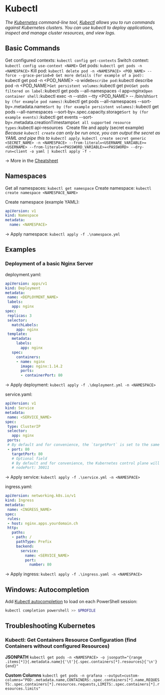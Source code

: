 # Kubectl
_The [Kubernetes](Kubernetes.md) command-line tool, [Kubectl](Kubectl.md) allows you to run commands against Kubernetes clusters. You can use kubectl to deploy applications, inspect and manage cluster resources, and view logs._

## Basic Commands
Get configured contexts: `kubectl config get-contexts`
Switch context: `kubectl config use-context <NAME>`
Get pods: `kubectl get pods -n <NAMESPACE>`
Kill pod: `kubectl delete pod -n <NAMESPACE> <POD_NAME> --force --grace-period=0
Get more details (for example of a pod): `kubectl get pod -n <NAMESPACE> <POD_NAME> -o wide`
Describe pod: `kubectl describe pod -n <NAMESPACE> <POD_NAME>`
Get persistent volumes: `kubectl get pvc`
Get pods filtered on label: `kubectl get pods --all-namespaces  -l app=nginx`
Open container shell: `kubectl exec -n <NAMESPACE> --stdin --tty <POD_NAME> -- /bin/sh`
Sort by (for example pod names): `kubectl get pods --all-namespaces --sort-by=.metadata.name`
Sort by (for example persistent volumes): `kubectl get pods --all-namespaces --sort-by=.spec.capacity.storage`
Sort by (for example events): `kubectl get events --sort-by=.metadata.creationTimestamp`
Get all supported resource types: `kubectl api-resources`
`
Create file and apply (secret example)
_Because `kubectl create` can only be run once, you can output the secret as YAML and pipe this to `kubectl apply`._
`kubectl create secret generic <SECRET_NAME> -n <NAMESPACE> --from-literal=<USERNAME_VARIABLE>=<USERNAME> --from-literal=<PASSWORD_VARIABLE>=<PASSWORD> --dry-run=client -o yaml | kubectl apply -f -`

-> More in the [Cheatsheet](https://kubernetes.io/docs/reference/kubectl/cheatsheet/)


## Namespaces
Get all namespaces: `kubectl get namespace`
Create namespace: `kubectl create namespace <NAMESPACE_NAME>`

Create namespace (example YAML): 
```yaml
apiVersion: v1
kind: Namespace
metadata:
  name: <NAMESPACE>
```
-> Apply namespace: `kubectl apply -f .\namespace.yml`



## Examples
### Deployment of a basic Nginx Server
deployment.yaml:
```yaml
apiVersion: apps/v1
kind: Deployment
metadata:
 name: <DEPLOYMENT_NAME>
 labels:
   app: nginx
spec:
 replicas: 3
 selector:
   matchLabels:
     app: nginx
 template:
   metadata:
     labels:
       app: nginx
   spec:
     containers:
     - name: nginx
       image: nginx:1.14.2
       ports:
       - containerPort: 80
```
-> Apply deployment: `kubectl apply -f .\deployment.yml -n <NAMESPACE>`


service.yaml:
```yaml
apiVersion: v1
kind: Service
metadata:
 name: <SERVICE_NAME>
spec:
 type: ClusterIP
 selector:
   app: nginx
 ports:
 # By default and for convenience, the `targetPort` is set to the same value as the `port` field.
 - port: 80
   targetPort: 80
   # Optional field
   # By default and for convenience, the Kubernetes control plane will allocate a port from a range (default: 30000-32767)
   # nodePort: 30011
```
-> Apply service: `kubectl apply -f .\service.yml -n <NAMESPACE>`


ingress.yaml:
```yaml
apiVersion: networking.k8s.io/v1
kind: Ingress
metadata:
 name: <INGRESS_NAME>
spec:
 rules:
 - host: nginx.apps.yourdomain.ch
 http:
   paths:
   - path: /
     pathType: Prefix
     backend:
       service:
         name: <SERVICE_NAME>
         port:
           number: 80
```
-> Apply ingress: `kubectl apply -f .\ingress.yaml -n <NAMESPACE>`



## Windows: Autocompletion
Add [Kubectl autocompletion](https://kubernetes.io/docs/tasks/tools/install-kubectl-windows/#enable-shell-autocompletion) to load on each PowerShell session:
````powershell
kubectl completion powershell >> $PROFILE
````



## Troubleshooting Kubernetes
### Kubectl: Get Containers Resource Configuration (find Containers without configured Resources)
**JSONPATH**
`kubectl get pods -n <NAMESPACE> -o jsonpath="{range .items[*]}{.metadata.name}{'\t'}{.spec.containers[*].resources}{'\n'}{end}"`

**Custom Columns**
`kubectl get pods -n grafana --output=custom-columns="POD:.metadata.name,CONTAINERS:.spec.containers[*].name,REQUESTS:.spec.containers[*].resources.requests,LIMITS:.spec.containers[*].resources.limits"`